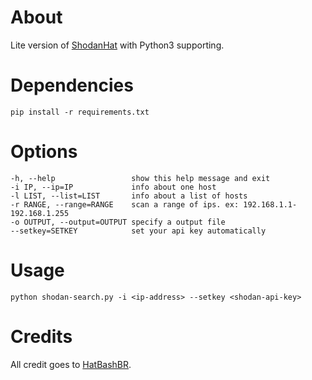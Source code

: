 # About

Lite version of [ShodanHat](https://github.com/HatBashBR/ShodanHat) with Python3 supporting.

# Dependencies

```
pip install -r requirements.txt
```

# Options

```
-h, --help                 show this help message and exit
-i IP, --ip=IP             info about one host
-l LIST, --list=LIST       info about a list of hosts
-r RANGE, --range=RANGE    scan a range of ips. ex: 192.168.1.1-192.168.1.255
-o OUTPUT, --output=OUTPUT specify a output file
--setkey=SETKEY            set your api key automatically
```

# Usage

```
python shodan-search.py -i <ip-address> --setkey <shodan-api-key>
```

# Credits

All credit goes to [HatBashBR](https://github.com/HatBashBR).